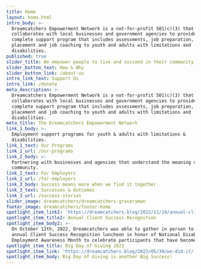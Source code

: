 ```yaml
---
title: Home
layout: home.html
intro_body: >-
  Dreamcatchers Empowerment Network is a not-for-profit 501(c)(3) that
  collaborates with local businesses and government agencies to provide a
  complete support program that includes assessments, job preparation, job
  placement and job coaching to youth and adults with limitations and
  disabilities.
published: true
slider_title: We empower people to live and succeed in their community.
slider_button_text: How & Why
slider_button_link: /about-us
intro_link_text: Support Us
intro_link: /donate
meta_description: >-
  Dreamcatchers Empowerment Network is a not-for-profit 501(c)(3) that
  collaborates with local businesses and government agencies to provide a
  complete support program that includes assessments, job preparation, job
  placement and job coaching to youth and adults with limitations and
  disabilities.
meta_title: The Dreamcatchers Empowerment Network
link_1_body: >-
  Employment support programs for youth & adults with limitations &
  disabilities.
link_1_text: Our Programs
link_1_url: /our-programs
link_2_body: >-
  Partnering with businesses and agencies that understand the meaning of
  community.
link_2_text: For Employers
link_2_url: /for-employers
link_3_body: Success means more when we find it together.
link_3_text: Successes & Outcomes
link_3_url: /success-stories
slider_image: dreamcatchers/dreamcatchers-groceryman
footer_image: dreamcatchers/footer-home
spotlight_item_link2: 'https://dreamcatchers.blog/2022/11/10/annual-client-success-recognition/'
spotlight_item_title2: Annual Client Success Recognition
spotlight_item_body2: >-
  On October 12th, 2022, Dreamcatchers was able to gather in person to hold our
  annual Client Success Recognition luncheon in honor of National Disability
  Employment Awareness Month to celebrate participants that have become hired.
spotlight_item_title: Big Day of Giving 2023
spotlight_item_link: 'https://dreamcatchers.blog/2023/05/30/we-did-it/'
spotlight_item_body: Big Day of Giving is another Big Success!
---
```

